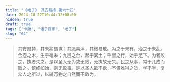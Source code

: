 ```yaml
---
title: "《老子》 其安易持 第六十四"
date: 2024-10-22T10:44:32+08:00
hidden: true
draft: true
tags: ["卡揣", "诸子百家", "老子"]
slug: "64"
---
```


> 其安易持，其未兆易谋；其脆易泮，其微易散。为之于未有，治之于未乱。合抱之木，生于毫末；九层之台，起于累土；千里之行，始于足下。为者败之，执者失之。是以圣人无为故无败，无执故无失。民之从事，常于几成而败之。慎终如始，则无败事。是以圣人欲不欲，不贵难得之货，学不学，复众人之所过，以辅万物之自然而不敢为。